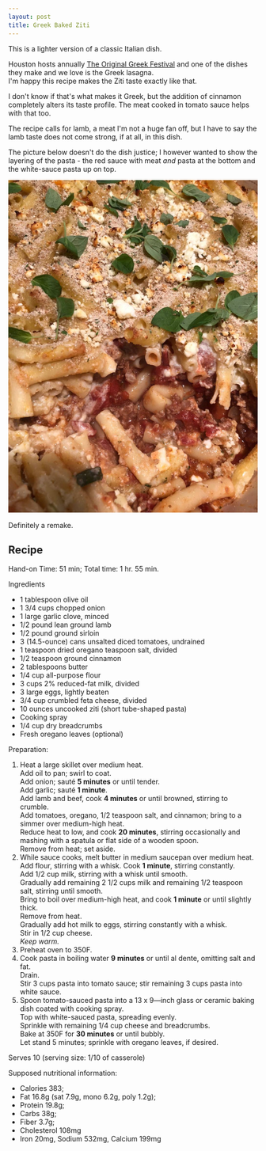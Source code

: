 ```yaml
---
layout: post
title: Greek Baked Ziti
---
```


This is a lighter version of a classic Italian dish.

Houston hosts annually [The Original Greek Festival](http://greekfestival.org/)
and one of the dishes they make and we love is the Greek lasagna.  
I'm happy this recipe makes the Ziti taste exactly like that.

I don't know if that's what makes it Greek, but the addition of cinnamon
completely alters its taste profile. The meat cooked in tomato sauce
helps with that too.

The recipe calls for lamb, a meat I'm not a huge fan off, but I have to say
the lamb taste does not come strong, if at all, in this dish.

The picture below doesn't do the dish justice; I however wanted to show
the layering of the pasta - the red sauce with meat *and* pasta at the bottom
and the white-sauce pasta up on top.

![Bad picture of Greek Baked Ziti](/assets/2018-greek_baked_ziti.jpg)

Definitely a remake.

## Recipe

Hand-on Time: 51 min; Total time: 1 hr. 55 min.

Ingredients

* 1 tablespoon olive oil
* 1 3/4 cups chopped onion
* 1 large garlic clove, minced
* 1/2 pound lean ground lamb
* 1/2 pound ground sirloin
* 3 (14.5-ounce) cans unsalted diced tomatoes, undrained
* 1 teaspoon dried oregano teaspoon salt, divided
* 1/2 teaspoon ground cinnamon
* 2 tablespoons butter
* 1/4 cup all-purpose flour
* 3 cups 2% reduced-fat milk, divided
* 3 large eggs, lightly beaten
* 3/4 cup crumbled feta cheese, divided
* 10 ounces uncooked ziti (short tube-shaped pasta)
* Cooking spray
* 1/4 cup dry breadcrumbs
* Fresh oregano leaves (optional)

Preparation:

1. Heat a large skillet over medium heat.  
   Add oil to pan; swirl to coat.  
   Add onion; sauté **5 minutes** or until tender.  
   Add garlic; sauté **1 minute**.  
   Add lamb and beef, cook **4 minutes** or until browned, stirring to crumble.  
   Add tomatoes, oregano, 1/2 teaspoon salt, and cinnamon;
    bring to a simmer over medium-high heat.  
   Reduce heat to low, and cook **20 minutes**,
    stirring occasionally and mashing with a spatula
    or flat side of a wooden spoon.  
   Remove from heat; set aside.
2. While sauce cooks, melt butter in medium saucepan over medium heat.  
   Add flour, stirring with a whisk. Cook **1 minute**, stirring constantly.  
   Add 1/2 cup milk, stirring with a whisk until smooth.  
   Gradually add remaining 2 1/2 cups milk and remaining 1/2 teaspoon salt,
     stirring until smooth.  
   Bring to boil over medium-high heat, and cook **1 minute** or until slightly thick.  
   Remove from heat.  
   Gradually add hot milk to eggs, stirring constantly with a whisk.  
   Stir in 1/2 cup cheese.  
   *Keep warm.*
3. Preheat oven to 350F.
4. Cook pasta in boiling water **9 minutes** or until al dente,
   omitting salt and fat.  
   Drain.  
   Stir 3 cups pasta into tomato sauce; stir remaining 3 cups pasta into white sauce.
5. Spoon tomato-sauced pasta into a 13 x 9—inch glass or ceramic baking dish
   coated with cooking spray.  
   Top with white-sauced pasta, spreading evenly.  
   Sprinkle with remaining 1/4 cup cheese and breadcrumbs.  
   Bake at 350F for **30 minutes** or until bubbly.  
   Let stand 5 minutes; sprinkle with oregano leaves, if desired.

Serves 10 (serving size: 1/10 of casserole)

Supposed nutritional information:

* Calories 383;
* Fat 16.8g (sat 7.9g, mono 6.2g, poly 1.2g);
* Protein 19.8g;
* Carbs 38g;
* Fiber 3.7g;
* Cholesterol 108mg
* Iron 20mg, Sodium 532mg, Calcium 199mg
